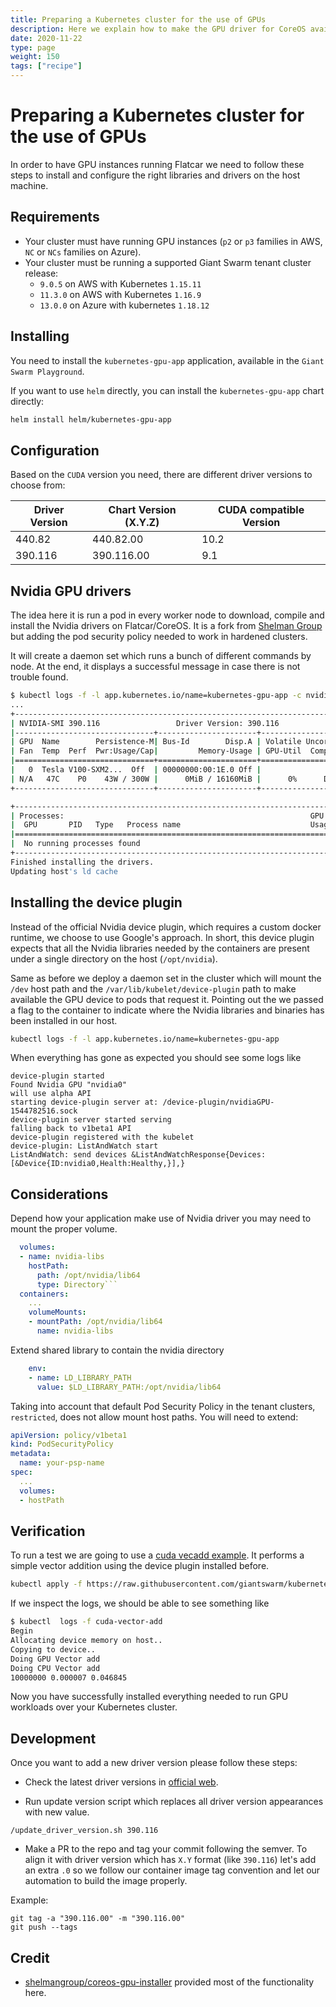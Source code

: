 ```yaml
---
title: Preparing a Kubernetes cluster for the use of GPUs
description: Here we explain how to make the GPU driver for CoreOS available so that workloads can use GPUs.
date: 2020-11-22
type: page
weight: 150
tags: ["recipe"]
---
```


# Preparing a Kubernetes cluster for the use of GPUs

In order to have GPU instances running Flatcar we need to follow these steps to install and configure the right libraries and drivers on the host machine.

## Requirements

- Your cluster must have running GPU instances (`p2` or `p3` families in AWS, `NC` or `NCs` families on Azure).
- Your cluster must be running a supported Giant Swarm tenant cluster release:
    - `9.0.5` on AWS with Kubernetes `1.15.11`
    - `11.3.0` on AWS with Kubernetes `1.16.9`
    - `13.0.0` on Azure with kubernetes `1.18.12`

## Installing

You need to install the `kubernetes-gpu-app` application, available in the `Giant Swarm Playground`.

If you want to use `helm` directly, you can install the `kubernetes-gpu-app` chart directly:

```bash
helm install helm/kubernetes-gpu-app
```

## Configuration

Based on the `CUDA` version you need, there are different driver versions to choose from:

| Driver Version | Chart Version (X.Y.Z) | CUDA compatible Version|
|--------|---------|------------|
|440.82|440.82.00|10.2|
|390.116|390.116.00|9.1|

## Nvidia GPU drivers

The idea here it is run a pod in every worker node to download, compile and install the Nvidia drivers on Flatcar/CoreOS. It is a fork from [Shelman Group](https://github.com/shelmangroup/coreos-gpu-installer) but adding the pod security policy needed to work in hardened clusters.

It will create a daemon set which runs a bunch of different commands by node. At the end, it displays a successful message in case there is not trouble found.

```bash
$ kubectl logs -f -l app.kubernetes.io/name=kubernetes-gpu-app -c nvidia-driver-installer
...
+-----------------------------------------------------------------------------+
| NVIDIA-SMI 390.116                 Driver Version: 390.116                  |
|-------------------------------+----------------------+----------------------+
| GPU  Name        Persistence-M| Bus-Id        Disp.A | Volatile Uncorr. ECC |
| Fan  Temp  Perf  Pwr:Usage/Cap|         Memory-Usage | GPU-Util  Compute M. |
|===============================+======================+======================|
|   0  Tesla V100-SXM2...  Off  | 00000000:00:1E.0 Off |                    0 |
| N/A   47C    P0    43W / 300W |      0MiB / 16160MiB |      0%      Default |
+-------------------------------+----------------------+----------------------+

+-----------------------------------------------------------------------------+
| Processes:                                                       GPU Memory |
|  GPU       PID   Type   Process name                             Usage      |
|=============================================================================|
|  No running processes found                                                 |
+-----------------------------------------------------------------------------+
Finished installing the drivers.
Updating host's ld cache
```

## Installing the device plugin

Instead of the official Nvidia device plugin, which requires a custom docker runtime, we choose to use Google's approach. In short, this device plugin expects that all the Nvidia libraries needed by the containers are present under a single directory on the host (`/opt/nvidia`).

Same as before we deploy a daemon set in the cluster which will mount the `/dev` host path and the `/var/lib/kubelet/device-plugin` path to make available the GPU device to pods that request it. Pointing out the we passed a flag to the container to indicate where the Nvidia libraries and binaries has been installed in our host.

```bash
kubectl logs -f -l app.kubernetes.io/name=kubernetes-gpu-app
```

When everything has gone as expected you should see some logs like

```nohighlight
device-plugin started
Found Nvidia GPU "nvidia0"
will use alpha API
starting device-plugin server at: /device-plugin/nvidiaGPU-1544782516.sock
device-plugin server started serving
falling back to v1beta1 API
device-plugin registered with the kubelet
device-plugin: ListAndWatch start
ListAndWatch: send devices &ListAndWatchResponse{Devices:[&Device{ID:nvidia0,Health:Healthy,}],}
```

## Considerations

Depend how your application make use of Nvidia driver you may need to mount the proper volume.

```yaml
  volumes:
  - name: nvidia-libs
    hostPath:
      path: /opt/nvidia/lib64
      type: Directory```
  containers:
    ...
    volumeMounts:
    - mountPath: /opt/nvidia/lib64
      name: nvidia-libs
```

Extend shared library to contain the nvidia directory

```yaml
    env:
    - name: LD_LIBRARY_PATH
      value: $LD_LIBRARY_PATH:/opt/nvidia/lib64
```

Taking into account that default Pod Security Policy in the tenant clusters, `restricted`, does not
allow mount host paths. You will need to extend:

```yaml
apiVersion: policy/v1beta1
kind: PodSecurityPolicy
metadata:
  name: your-psp-name
spec:
  ...
  volumes:
  - hostPath
```

## Verification

To run a test we are going to use a [cuda vecadd example](https://github.com/giantswarm/kubernetes-gpu/blob/master/demo-pod/vecadd.cu). It performs a simple vector addition using the device plugin installed before.

```bash
kubectl apply -f https://raw.githubusercontent.com/giantswarm/kubernetes-gpu/master/demo-pod/test-pod.yaml
```

If we inspect the logs, we should be able to see something like

```bash
$ kubectl  logs -f cuda-vector-add
Begin
Allocating device memory on host..
Copying to device..
Doing GPU Vector add
Doing CPU Vector add
10000000 0.000007 0.046845
```

Now you have successfully installed everything needed to run GPU workloads over your Kubernetes cluster.

## Development

Once you want to add a new driver version please follow these steps:

- Check the latest driver versions in [official web](https://www.nvidia.com/en-us/drivers/unix/).

- Run update version script which replaces all driver version appearances with new value.

`/update_driver_version.sh 390.116`

- Make a PR to the repo and tag your commit following the semver. To align it with driver version which  has `X.Y` format (like `390.116`) let's add an extra `.0` so we follow our container image tag convention and let our automation to build the image properly.

Example:

```nohighlight
git tag -a "390.116.00" -m "390.116.00"
git push --tags
```

## Credit

- [shelmangroup/coreos-gpu-installer](https://github.com/shelmangroup/coreos-gpu-installer) provided most of the functionality here.
